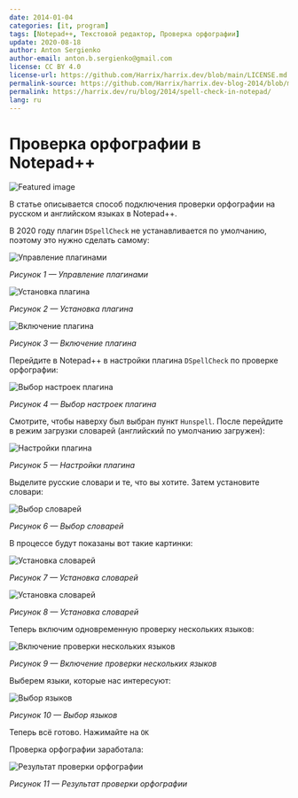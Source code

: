 ```yaml
---
date: 2014-01-04
categories: [it, program]
tags: [Notepad++, Текстовой редактор, Проверка орфографии]
update: 2020-08-18
author: Anton Sergienko
author-email: anton.b.sergienko@gmail.com
license: CC BY 4.0
license-url: https://github.com/Harrix/harrix.dev/blob/main/LICENSE.md
permalink-source: https://github.com/Harrix/harrix.dev-blog-2014/blob/main/spell-check-in-notepad/spell-check-in-notepad.md
permalink: https://harrix.dev/ru/blog/2014/spell-check-in-notepad/
lang: ru
---
```


# Проверка орфографии в Notepad++

![Featured image](featured-image.svg)

В статье описывается способ подключения проверки орфографии на русском и английском языках в Notepad++.

В 2020 году плагин `DSpellCheck` не устанавливается по умолчанию, поэтому это нужно сделать самому:

![Управление плагинами](img/plugins_01.png)

_Рисунок 1 — Управление плагинами_

![Установка плагина](img/plugins_02.png)

_Рисунок 2 — Установка плагина_

![Включение плагина](img/plugins_03.png)

_Рисунок 3 — Включение плагина_

Перейдите в Notepad++ в настройки плагина `DSpellCheck` по проверке орфографии:

![Выбор настроек плагина](img/spell-check_01.png)

_Рисунок 4 — Выбор настроек плагина_

Смотрите, чтобы наверху был выбран пункт `Hunspell`. После перейдите в режим загрузки словарей (английский по умолчанию загружен):

![Настройки плагина](img/spell-check_02.png)

_Рисунок 5 — Настройки плагина_

Выделите русские словари и те, что вы хотите. Затем установите словари:

![Выбор словарей](img/spell-check_03.png)

_Рисунок 6 — Выбор словарей_

В процессе будут показаны вот такие картинки:

![Установка словарей](img/spell-check_04.png)

_Рисунок 7 — Установка словарей_

![Установка словарей](img/spell-check_05.png)

_Рисунок 8 — Установка словарей_

Теперь включим одновременную проверку нескольких языков:

![Включение проверки нескольких языков](img/spell-check_06.png)

_Рисунок 9 — Включение проверки нескольких языков_

Выберем языки, которые нас интересуют:

![Выбор языков](img/spell-check_07.png)

_Рисунок 10 — Выбор языков_

Теперь всё готово. Нажимайте на `OK`

Проверка орфографии заработала:

![Результат проверки орфографии](img/spell-check_08.png)

_Рисунок 11 — Результат проверки орфографии_
